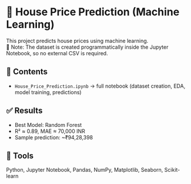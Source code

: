 # 🏡 House Price Prediction (Machine Learning)

This project predicts house prices using machine learning.  
📌 Note: The dataset is created programmatically inside the Jupyter Notebook, so no external CSV is required.  

## 📂 Contents
- `House_Price_Prediction.ipynb` → full notebook (dataset creation, EDA, model training, predictions)  

## ✅ Results
- Best Model: Random Forest
- R² ≈ 0.89, MAE ≈ 70,000 INR
- Sample prediction: ~₹94,28,398

## 🔧 Tools
Python, Jupyter Notebook, Pandas, NumPy, Matplotlib, Seaborn, Scikit-learn
